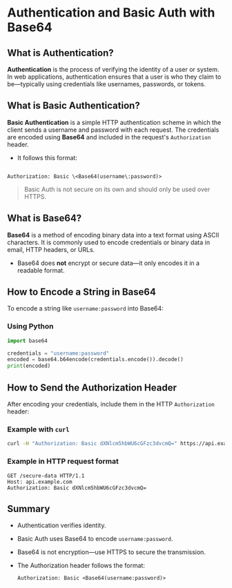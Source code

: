 # Authentication and Basic Auth with Base64

## What is Authentication?

**Authentication** is the process of verifying the identity of a user or system. In web applications, authentication ensures that a user is who they claim to be—typically using credentials like usernames, passwords, or tokens.

## What is Basic Authentication?

**Basic Authentication** is a simple HTTP authentication scheme in which the client sends a username and password with each request. The credentials are encoded using **Base64** and included in the request's `Authorization` header.

- It follows this format:
```

Authorization: Basic \<Base64(username\:password)>

```

> Basic Auth is not secure on its own and should only be used over HTTPS.


## What is Base64?

**Base64** is a method of encoding binary data into a text format using ASCII characters. It is commonly used to encode credentials or binary data in email, HTTP headers, or URLs.

- Base64 does **not** encrypt or secure data—it only encodes it in a readable format.

## How to Encode a String in Base64

To encode a string like `username:password` into Base64:

### Using Python
```python
import base64

credentials = "username:password"
encoded = base64.b64encode(credentials.encode()).decode()
print(encoded)
```

## How to Send the Authorization Header

After encoding your credentials, include them in the HTTP `Authorization` header:

### Example with `curl`

```bash
curl -H "Authorization: Basic dXNlcm5hbWU6cGFzc3dvcmQ=" https://api.example.com/secure-data
```

### Example in HTTP request format

```
GET /secure-data HTTP/1.1
Host: api.example.com
Authorization: Basic dXNlcm5hbWU6cGFzc3dvcmQ=
```


## Summary

* Authentication verifies identity.
* Basic Auth uses Base64 to encode `username:password`.
* Base64 is not encryption—use HTTPS to secure the transmission.
* The Authorization header follows the format:

  ```
  Authorization: Basic <Base64(username:password)>
  ```